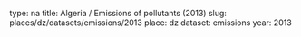 type: na
title: Algeria / Emissions of pollutants (2013)
slug: places/dz/datasets/emissions/2013
place: dz
dataset: emissions
year: 2013

